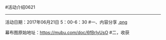 #活动介绍0621
**********
活动日期：2017年06月21日 5：00-6：30
#一、内容分享
[.png](./_attachment/.png)

幕布图原始地址：<https://mubu.com/doc/6fBrIyUsO>
#二，收获